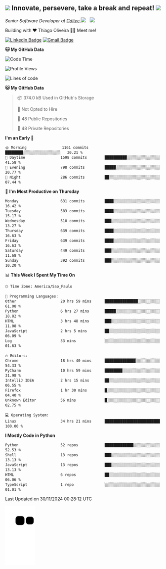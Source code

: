 <h2><img src="https://emojis.slackmojis.com/emojis/images/1531849430/4246/blob-sunglasses.gif?1531849430" width="30"/> Innovate, persevere, take a break and repeat! <img src="https://media.giphy.com/media/12oufCB0MyZ1Go/giphy.gif" width="50"></h2>
<img align='right' src="https://media.giphy.com/media/M9gbBd9nbDrOTu1Mqx/giphy.gif" width="230">
<p><em>Senior Software Developer at <a href="https://www.cditec.com.br/">Cditec
</a><img src="https://media.giphy.com/media/WUlplcMpOCEmTGBtBW/giphy.gif" width="30"> 
</em></p>



Building with ❤️ Thiago Oliveira 👋🏽 Meet me!

[![Linkedin Badge](https://img.shields.io/badge/-Thiago-blue?style=flat-square&logo=Linkedin&logoColor=white&link=https://www.linkedin.com/in/tgmarinho/)](https://www.linkedin.com/in/thiagoceconelo/) 
[![Gmail Badge](https://img.shields.io/badge/-thiceconelo@gmail.com-c14438?style=flat-square&logo=Gmail&logoColor=white&link=mailto:thiceconelo@gmail.com)](mailto:thiceconelo@gmail.com)

</em></p>

<!-- <span style="height ">
![Anurag's GitHub stats](https://github-readme-stats.vercel.app/api?username=arthurspk&show_icons=true&theme=tokyonight)
</span> -->

**🐱 My GitHub Data** 
<!--START_SECTION:waka-->
![Code Time](http://img.shields.io/badge/Code%20Time-2%2C230%20hrs%201%20min-blue)

![Profile Views](http://img.shields.io/badge/Profile%20Views-0-blue)

![Lines of code](https://img.shields.io/badge/From%20Hello%20World%20I%27ve%20Written-5.2%20million%20lines%20of%20code-blue)

**🐱 My GitHub Data** 

> 📦 374.0 kB Used in GitHub's Storage 
 > 
> 🚫 Not Opted to Hire
 > 
> 📜 48 Public Repositories 
 > 
> 🔑 48 Private Repositories 
 > 
**I'm an Early 🐤** 

```text
🌞 Morning                1161 commits        ████████░░░░░░░░░░░░░░░░░   30.21 % 
🌆 Daytime                1598 commits        ██████████░░░░░░░░░░░░░░░   41.58 % 
🌃 Evening                798 commits         █████░░░░░░░░░░░░░░░░░░░░   20.77 % 
🌙 Night                  286 commits         ██░░░░░░░░░░░░░░░░░░░░░░░   07.44 % 
```
📅 **I'm Most Productive on Thursday** 

```text
Monday                   631 commits         ████░░░░░░░░░░░░░░░░░░░░░   16.42 % 
Tuesday                  583 commits         ████░░░░░░░░░░░░░░░░░░░░░   15.17 % 
Wednesday                510 commits         ███░░░░░░░░░░░░░░░░░░░░░░   13.27 % 
Thursday                 639 commits         ████░░░░░░░░░░░░░░░░░░░░░   16.63 % 
Friday                   639 commits         ████░░░░░░░░░░░░░░░░░░░░░   16.63 % 
Saturday                 449 commits         ███░░░░░░░░░░░░░░░░░░░░░░   11.68 % 
Sunday                   392 commits         ███░░░░░░░░░░░░░░░░░░░░░░   10.20 % 
```


📊 **This Week I Spent My Time On** 

```text
🕑︎ Time Zone: America/Sao_Paulo

💬 Programming Languages: 
Other                    20 hrs 59 mins      ███████████████░░░░░░░░░░   61.08 % 
Python                   6 hrs 27 mins       █████░░░░░░░░░░░░░░░░░░░░   18.82 % 
HTML                     3 hrs 48 mins       ███░░░░░░░░░░░░░░░░░░░░░░   11.08 % 
JavaScript               2 hrs 5 mins        ██░░░░░░░░░░░░░░░░░░░░░░░   06.09 % 
Log                      33 mins             ░░░░░░░░░░░░░░░░░░░░░░░░░   01.63 % 

🔥 Editors: 
Chrome                   18 hrs 40 mins      ██████████████░░░░░░░░░░░   54.33 % 
PyCharm                  10 hrs 59 mins      ████████░░░░░░░░░░░░░░░░░   31.98 % 
IntelliJ IDEA            2 hrs 15 mins       ██░░░░░░░░░░░░░░░░░░░░░░░   06.55 % 
Firefox                  1 hr 30 mins        █░░░░░░░░░░░░░░░░░░░░░░░░   04.40 % 
Unknown Editor           56 mins             █░░░░░░░░░░░░░░░░░░░░░░░░   02.75 % 

💻 Operating System: 
Linux                    34 hrs 21 mins      █████████████████████████   100.00 % 
```

**I Mostly Code in Python** 

```text
Python                   52 repos            █████████████░░░░░░░░░░░░   52.53 % 
Shell                    13 repos            ███░░░░░░░░░░░░░░░░░░░░░░   13.13 % 
JavaScript               13 repos            ███░░░░░░░░░░░░░░░░░░░░░░   13.13 % 
HTML                     6 repos             ██░░░░░░░░░░░░░░░░░░░░░░░   06.06 % 
TypeScript               1 repo              ░░░░░░░░░░░░░░░░░░░░░░░░░   01.01 % 
```




 Last Updated on 30/11/2024 00:28:12 UTC
<!--END_SECTION:waka-->

![Snake animation](https://github.com/rafaballerini/rafaballerini/blob/output/github-contribution-grid-snake.svg)


<!---
ceconelo/ceconelo is a ✨ special ✨ repository because its `README.md` (this file) appears on your GitHub profile.
You can click the Preview link to take a look at your changes.
--->
